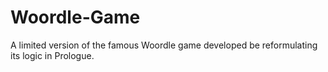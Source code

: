 # Woordle-Game
A limited version of the famous Woordle game developed be reformulating its logic in Prologue.
